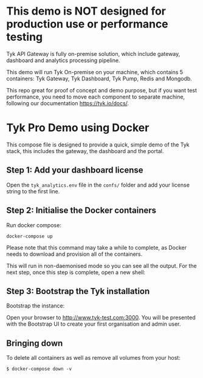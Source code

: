 # This demo is NOT designed for production use or performance testing
Tyk API Gateway is fully on-premise solution, which include gateway, dashboard and analytics processing pipeline.

This demo will run Tyk On-premise on your machine, which contains 5 containers: Tyk Gateway, Tyk Dashboard, Tyk Pump, Redis and Mongodb.

This repo great for proof of concept and demo purpose, but if you want test performance, you need to move each component to separate machine, following our documentation https://tyk.io/docs/.

# Tyk Pro Demo using Docker

This compose file is designed to provide a quick, simple demo of the Tyk stack, this includes the gateway, the dashboard and the portal.

## Step 1: Add your dashboard license

Open the `tyk_analytics.env` file in the `confs/` folder and add your license string to the first line.

## Step 2: Initialise the Docker containers

Run docker compose:

```
docker-compose up
```

Please note that this command may take a while to complete, as Docker needs to download and provision all of the containers.

This will run in non-daemonised mode so you can see all the output. For the next step, once this step is complete, open a new shell:

## Step 3: Bootstrap the Tyk installation

Bootstrap the instance:

Open your browser to http://www.tyk-test.com:3000.  You will be presented with the Bootstrap UI to create your first organisation and admin user.

## Bringing down

To delete all containers as well as remove all volumes from your host:
```
$ docker-compose down -v
```